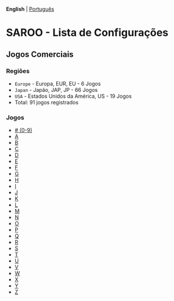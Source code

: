 **English** | [Português](../pt-br/README.md)

# SAROO - Lista de Configurações

## Jogos Comerciais

### Regiões

- `Europe` - Europa, EUR, EU - 6 Jogos
- `Japan` - Japão, JAP, JP - 66 Jogos
- `USA` - Estados Unidos da América, US - 19 Jogos
- Total: 91 jogos registrados

### Jogos

- [# (0-9)](09.md)
- [A](A.md)
- [B](B.md)
- [C](C.md)
- [D](D.md)
- [E](E.md)
- [F](F.md)
- [G](G.md)
- [H](H.md)
- [I](I.md)
- [J](J.md)
- [K](K.md)
- [L](L.md)
- [M](M.md)
- [N](N.md)
- [O](O.md)
- [P](P.md)
- [Q](Q.md)
- [R](R.md)
- [S](S.md)
- [T](T.md)
- [U](U.md)
- [V](V.md)
- [W](W.md)
- [X](X.md)
- [Y](Y.md)
- [Z](Z.md)
